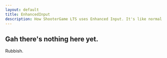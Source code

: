 ```yaml
---
layout: default
title: EnhancedInput
description: How ShooterGame LTS uses Enhanced Input. It's like normal inputs but much more better.
---
```


## Gah there's nothing here yet.

Rubbish.
